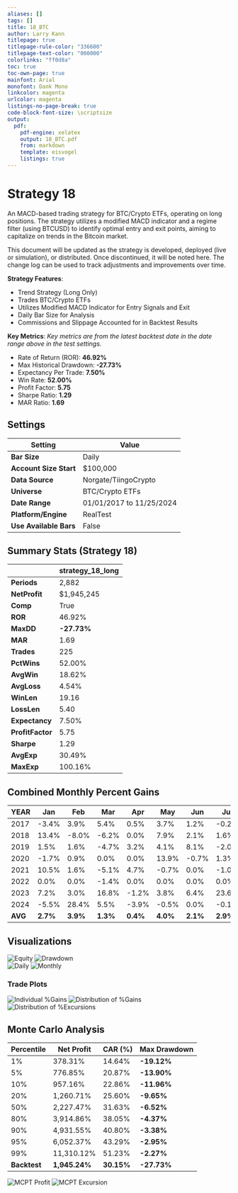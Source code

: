 ```yaml
---
aliases: []
tags: []
title: 18_BTC
author: Larry Kann
titlepage: true
titlepage-rule-color: "336600"
titlepage-text-color: "000000"
colorlinks: "ff0d8a"
toc: true
toc-own-page: true
mainfont: Arial
monofont: Dank Mono
linkcolor: magenta
urlcolor: magenta
listings-no-page-break: true
code-block-font-size: \scriptsize
output:
  pdf:
    pdf-engine: xelatex
    output: 18_BTC.pdf
    from: markdown
    template: eisvogel
    listings: true
---
```


# Strategy 18

An MACD-based trading strategy for BTC/Crypto ETFs, operating on long positions. The strategy utilizes a modified MACD indicator and a regime filter (using BTCUSD) to identify optimal entry and exit points, aiming to capitalize on trends in the Bitcoin market.

This document will be updated as the strategy is developed, deployed (live or simulation), or distributed. Once discontinued, it will be noted here. The change log can be used to track adjustments and improvements over time.

**Strategy Features**:

- Trend Strategy (Long Only)
- Trades BTC/Crypto ETFs
- Utilizes Modified MACD Indicator for Entry Signals and Exit
- Daily Bar Size for Analysis
- Commissions and Slippage Accounted for in Backtest Results

**Key Metrics**: _Key metrics are from the latest backtest date in the date range above in the test settings._

- Rate of Return (ROR): **46.92%**
- Max Historical Drawdown: **-27.73%**
- Expectancy Per Trade: **7.50%**
- Win Rate: **52.00%**
- Profit Factor: **5.75**
- Sharpe Ratio: **1.29**
- MAR Ratio: **1.69**

## Settings

| Setting                | Value                    |
| ---------------------- | ------------------------ |
| **Bar Size**           | Daily                    |
| **Account Size Start** | $100,000                 |
| **Data Source**        | Norgate/TiingoCrypto     |
| **Universe**           | BTC/Crypto ETFs          |
| **Date Range**         | 01/01/2017 to 11/25/2024 |
| **Platform/Engine**    | RealTest                 |
| **Use Available Bars** | False                    |

## Summary Stats (Strategy 18)

|                  | strategy_18_long |
| ---------------- | ---------------- |
| **Periods**      | 2,882            |
| **NetProfit**    | $1,945,245       |
| **Comp**         | True             |
| **ROR**          | 46.92%           |
| **MaxDD**        | **-27.73%**      |
| **MAR**          | 1.69             |
| **Trades**       | 225              |
| **PctWins**      | 52.00%           |
| **AvgWin**       | 18.62%           |
| **AvgLoss**      | 4.54%            |
| **WinLen**       | 19.16            |
| **LossLen**      | 5.40             |
| **Expectancy**   | 7.50%            |
| **ProfitFactor** | 5.75             |
| **Sharpe**       | 1.29             |
| **AvgExp**       | 30.49%           |
| **MaxExp**       | 100.16%          |

## Combined Monthly Percent Gains

| YEAR    | Jan     | Feb     | Mar     | Apr     | May     | Jun     | Jul     | Aug     | Sep     | Oct     | Nov     | Dec     | **TOTAL**  | MaxDD    |
| ------- | ------- | ------- | ------- | ------- | ------- | ------- | ------- | ------- | ------- | ------- | ------- | ------- | ---------- | -------- |
| 2017    | -3.4%   | 3.9%    | 5.4%    | 0.5%    | 3.7%    | 1.2%    | -0.2%   | 28.7%   | -0.2%   | 19.8%   | 10.5%   | 16.6%   | **120.7%** | -27.7%   |
| 2018    | 13.4%   | -8.0%   | -6.2%   | 0.0%    | 7.9%    | 2.1%    | 1.6%    | 1.4%    | 0.0%    | 0.0%    | 0.0%    | 0.0%    | **11.2%**  | -13.7%   |
| 2019    | 1.5%    | 1.6%    | -4.7%   | 3.2%    | 4.1%    | 8.1%    | -2.0%   | -4.4%   | 0.0%    | -0.7%   | -1.4%   | -1.1%   | **3.6%**   | -12.2%   |
| 2020    | -1.7%   | 0.9%    | 0.0%    | 0.0%    | 13.9%   | -0.7%   | 1.3%    | 11.6%   | -6.4%   | 0.0%    | 6.0%    | 4.7%    | **31.6%**  | -14.2%   |
| 2021    | 10.5%   | 1.6%    | -5.1%   | 4.7%    | -0.7%   | 0.0%    | -1.0%   | 0.8%    | -1.2%   | 11.4%   | 12.9%   | 0.0%    | **37.5%**  | -17.8%   |
| 2022    | 0.0%    | 0.0%    | -1.4%   | 0.0%    | 0.0%    | 0.0%    | 0.0%    | -1.5%   | 0.0%    | 0.0%    | -0.6%   | 0.0%    | **-3.5%**  | -3.5%    |
| 2023    | 7.2%    | 3.0%    | 16.8%   | -1.2%   | 3.8%    | 6.4%    | 23.6%   | 0.0%    | 0.0%    | 7.3%    | 27.7%   | 29.6%   | **208.4%** | -11.5%   |
| 2024    | -5.5%   | 28.4%   | 5.5%    | -3.9%   | -0.5%   | 0.0%    | -0.1%   | 2.1%    | 0.0%    | 3.4%    | 15.5%   | n/a     | **49.4%**  | -10.6%   |
| **AVG** | **2.7%**| **3.9%**| **1.3%**| **0.4%**| **4.0%**| **2.1%**| **2.9%**| **4.8%**| **-1.0%**| **5.2%**| **8.8%**| **7.1%**| **57.4%**  | **-13.9%** |

## Visualizations

![Equity](images/graph2.png) ![Drawdown](images/graph3.png)  
![Daily](images/graph5.png) ![Monthly](images/graph7.png)

### Trade Plots

![Individual %Gains](images/plot0.png) ![Distribution of %Gains](images/plot1.png)  
![Distribution of %Excursions](images/plot2.png)

## Monte Carlo Analysis

| Percentile  | Net Profit   | CAR (%)  | Max Drawdown     |
| ----------- | ------------ | -------- | ---------------- |
| 1%          | 378.31%      | 14.64%   | **-19.12%**      |
| 5%          | 776.85%      | 20.87%   | **-13.90%**      |
| 10%         | 957.16%      | 22.86%   | **-11.96%**      |
| 20%         | 1,260.71%    | 25.60%   | **-9.65%**       |
| 50%         | 2,227.47%    | 31.63%   | **-6.52%**       |
| 80%         | 3,914.86%    | 38.05%   | **-4.37%**       |
| 90%         | 4,931.55%    | 40.80%   | **-3.38%**       |
| 95%         | 6,052.37%    | 43.29%   | **-2.95%**       |
| 99%         | 11,310.12%   | 51.23%   | **-2.27%**       |
| **Backtest**| **1,945.24%**| **30.15%**| **-27.73%**      |

![MCPT Profit](images/plot4.png) ![MCPT Excursion](images/plot5.png)
